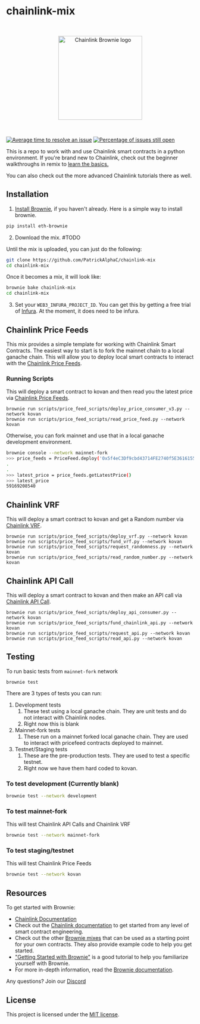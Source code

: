 # chainlink-mix

<br/>
<p align="center">
<a href="https://chain.link" target="_blank">
<img src="https://raw.githubusercontent.com/smartcontractkit/chainlink-mix/master/img/chainlink-brownie.png" width="225" alt="Chainlink Brownie logo">
</a>
</p>
<br/>

[![Average time to resolve an issue](http://isitmaintained.com/badge/resolution/smartcontractkit/chainlink-mix.svg)](http://isitmaintained.com/project/smartcontractkit/chainlink-mix "Average time to resolve an issue")
[![Percentage of issues still open](http://isitmaintained.com/badge/open/smartcontractkit/chainlink-mix.svg)](http://isitmaintained.com/project/smartcontractkit/chainlink-mix "Percentage of issues still open")

This is a repo to work with and use Chainlink smart contracts in a python environment. If you're brand new to Chainlink, check out the beginner walkthroughs in remix to [learn the basics.](https://docs.chain.link/docs/beginners-tutorial)

You can also check out the more advanced Chainlink tutorials there as well. 

## Installation

1. [Install Brownie](https://eth-brownie.readthedocs.io/en/stable/install.html), if you haven't already. Here is a simple way to install brownie.

```bash
pip install eth-brownie
```

2. Download the mix. #TODO

Until the mix is uploaded, you can just do the following:

```bash
git clone https://github.com/PatrickAlphaC/chainlink-mix
cd chainlink-mix 
```

Once it becomes a mix, it will look like: 

```bash
brownie bake chainlink-mix
cd chainlink-mix
```

3. Set your `WEB3_INFURA_PROJECT_ID`. You can get this by getting a free trial of [Infura](https://infura.io/). At the moment, it does need to be infura. 

## Chainlink Price Feeds

This mix provides a simple template for working with Chainlink Smart Contracts. The easiest way to start is to fork the mainnet chain to a local ganache chain. This will allow you to deploy local smart contracts to interact with the [Chainlink Price Feeds](https://docs.chain.link/docs/get-the-latest-price). 

### Running Scripts

This will deploy a smart contract to kovan and then read you the latest price via [Chainlink Price Feeds](https://docs.chain.link/docs/get-the-latest-price). 
```
brownie run scripts/price_feed_scripts/deploy_price_consumer_v3.py --network kovan
brownie run scripts/price_feed_scripts/read_price_feed.py --network kovan
```

Otherwise, you can fork mainnet and use that in a local ganache development environment.
```bash
brownie console --network mainnet-fork
>>> price_feeds = PriceFeed.deploy('0x5f4eC3Df9cbd43714FE2740f5E3616155c5b8419', {'from': accounts[0]})
.
.
>>> latest_price = price_feeds.getLatestPrice()
>>> latest_price
59169208540
```

## Chainlink VRF

This will deploy a smart contract to kovan and get a Random number via [Chainlink VRF](https://docs.chain.link/docs/get-a-random-number). 
```
brownie run scripts/price_feed_scripts/deploy_vrf.py --network kovan
brownie run scripts/price_feed_scripts/fund_vrf.py --network kovan
brownie run scripts/price_feed_scripts/request_randomness.py --network kovan
brownie run scripts/price_feed_scripts/read_random_number.py --network kovan
```

## Chainlink API Call


This will deploy a smart contract to kovan and then make an API call via [Chainlink API Call](https://docs.chain.link/docs/make-a-http-get-request). 
```
brownie run scripts/price_feed_scripts/deploy_api_consumer.py --network kovan
brownie run scripts/price_feed_scripts/fund_chainlink_api.py --network kovan
brownie run scripts/price_feed_scripts/request_api.py --network kovan
brownie run scripts/price_feed_scripts/read_api.py --network kovan
```

## Testing

To run basic tests from `mainnet-fork` network

```
brownie test
```

There are 3 types of tests you can run:

1. Development tests
   1. These test using a local ganache chain. They are unit tests and do not interact with Chainlink nodes.
   2. Right now this is blank
2. Mainnet-fork tests
   1. These run on a mainnet forked local ganache chain. They are used to interact with pricefeed contracts deployed to mainnet. 
3. Testnet/Staging tests
   1. These are the pre-production tests. They are used to test a specific testnet. 
   2. Right now we have them hard coded to kovan. 


### To test development (Currently blank)
```bash
brownie test --network development
```
### To test mainnet-fork
This will test Chainlink API Calls and Chainlink VRF
```bash
brownie test --network mainnet-fork
```
### To test staging/testnet
This will test Chainlink Price Feeds
```bash
brownie test --network kovan
```

## Resources

To get started with Brownie:

* [Chainlink Documentation](https://docs.chain.link/docs)
* Check out the [Chainlink documentation](https://docs.chain.link/docs) to get started from any level of smart contract engineering. 
* Check out the other [Brownie mixes](https://github.com/brownie-mix/) that can be used as a starting point for your own contracts. They also provide example code to help you get started.
* ["Getting Started with Brownie"](https://medium.com/@iamdefinitelyahuman/getting-started-with-brownie-part-1-9b2181f4cb99) is a good tutorial to help you familiarize yourself with Brownie.
* For more in-depth information, read the [Brownie documentation](https://eth-brownie.readthedocs.io/en/stable/).


Any questions? Join our [Discord](https://discord.gg/2YHSAey)

## License

This project is licensed under the [MIT license](LICENSE).
